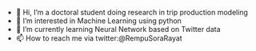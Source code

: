 - 👋 Hi, I’m a doctoral student doing research in trip production modeling
- 👀 I’m interested in Machine Learning using python
- 🌱 I’m currently learning Neural Network based on Twitter data
- 📫 How to reach me via twitter:@RempuSoraRayat

